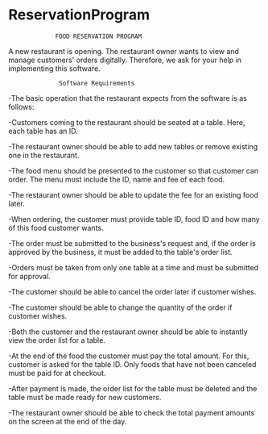 # ReservationProgram

                 FOOD RESERVATION PROGRAM

A new restaurant is opening. The restaurant owner wants to view and manage customers' orders digitally. Therefore, we ask for your help in implementing this software.

                  Software Requirements

-The basic operation that the restaurant expects from the software is as follows:

-Customers coming to the restaurant should be seated at a table. Here, each table has an ID.

-The restaurant owner should be able to add new tables or remove existing one in the restaurant.

-The food menu should be presented to the customer so that customer can order. The menu must include the ID, name and fee of each food.

-The restaurant owner should be able to update the fee for an existing food later.

-When ordering, the customer must provide table ID, food ID and how many of this food customer wants.

-The order must be submitted to the business's request and, if the order is approved by the business, it must be added to the table's order list.

-Orders must be taken from only one table at a time and must be submitted for approval.

-The customer should be able to cancel the order later if customer wishes.

-The customer should be able to change the quantity of the order if customer wishes.

-Both the customer and the restaurant owner should be able to instantly view the order list for a table.

-At the end of the food the customer must pay the total amount. For this, customer is asked for the table ID. Only foods that have not been canceled must be paid for at checkout.

-After payment is made, the order list for the table must be deleted and the table must be made ready for new customers.

-The restaurant owner should be able to check the total payment amounts on the screen at the end of the day.

